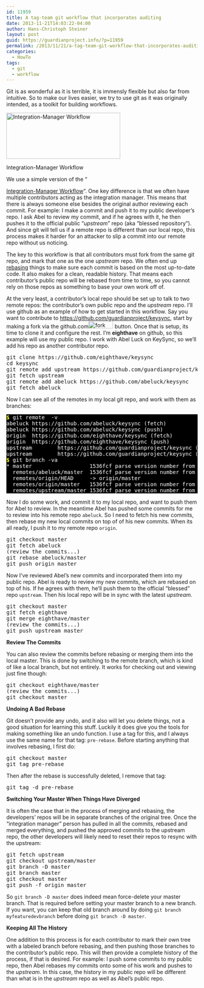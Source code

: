 ```yaml
---
id: 11959
title: A tag-team git workflow that incorporates auditing
date: 2013-11-21T14:03:22-04:00
author: Hans-Christoph Steiner
layout: post
guid: https://guardianproject.info/?p=11959
permalink: /2013/11/21/a-tag-team-git-workflow-that-incorporates-auditing/
categories:
  - HowTo
tags:
  - git
  - workflow
---
```

Git is as wonderful as it is terrible, it is immensly flexible but also far from intuitive. So to make our lives easier, we try to use git as it was originally intended, as a toolkit for building workflows.

<div id="attachment_11990" style="width: 310px" class="wp-caption alignright">
  <a href="http://git-scm.com/book/en/Distributed-Git-Distributed-Workflows#Integration-Manager-Workflow"><img aria-describedby="caption-attachment-11990" src="https://guardianproject.info/wp-content/uploads/2013/11/integration_manager_workflow-300x121.png" alt="Integration-Manager Workflow" width="300" height="121" class="size-medium wp-image-11990" srcset="https://guardianproject.info/wp-content/uploads/2013/11/integration_manager_workflow-300x121.png 300w, https://guardianproject.info/wp-content/uploads/2013/11/integration_manager_workflow.png 500w" sizes="(max-width: 300px) 100vw, 300px" /></a>
  
  <p id="caption-attachment-11990" class="wp-caption-text">
    Integration-Manager Workflow
  </p>
</div>We use a simple version of the “

<a href="http://git-scm.com/book/en/Distributed-Git-Distributed-Workflows" target="_blank">Integration-Manager Workflow</a>“. One key difference is that we often have multiple contributors acting as the integration manager. This means that there is always someone else besides the original author reviewing each commit. For example: I make a commit and push it to my public developer’s repo. I ask Abel to review my commit, and if he agrees with it, he then pushes it to the official public “_upstream_” repo (aka “blessed repository”). And since git will tell us if a remote repo is different than our local repo, this process makes it harder for an attacker to slip a commit into our remote repo without us noticing.

The key to this workflow is that all contributors must fork from the same git repo, and mark that one as the one _upstream_ repo. We often end up <a href="http://git-scm.com/book/en/Git-Branching-Rebasing" target="_blank">rebasing</a> things to make sure each commit is based on the most up-to-date code. It also makes for a clean, readable history. That means each contributor’s public repo will be rebased from time to time, so you cannot rely on those repos as something to base your own work off of.

At the very least, a contributor’s local repo should be set up to talk to two remote repos: the contributor’s own public repo and the _upstream_ repo. I’ll use github as an example of how to get started in this workflow. Say you want to contribute to https://github.com/guardianproject/keysync, start by making a fork via the github.com<img src="https://guardianproject.info/wp-content/uploads/2013/11/fork.png" alt="fork" width="65" height="19" /> button. Once that is setup, its time to clone it and configure the rest. I’m **eighthave** on github, so this example will use my public repo. I work with Abel Luck on KeySync, so we’ll add his repo as another contributor repo.

<pre>git clone https://github.com/eighthave/keysync
cd keysync
git remote add upstream https://github.com/guardianproject/keysync
git fetch upstream
git remote add abeluck https://github.com/abeluck/keysync
git fetch abeluck
</pre>

Now I can see all of the remotes in my local git repo, and work with them as branches: 

<pre style="background-color: black; color: white;"><strong style="color: yellow">$</strong> git remote  -v
abeluck https://github.com/abeluck/keysync (fetch)
abeluck https://github.com/abeluck/keysync (push)
origin  https://github.com/eighthave/keysync (fetch)
origin  https://github.com/eighthave/keysync (push)
upstream        https://github.com/guardianproject/keysync (fetch)
upstream        https://github.com/guardianproject/keysync (push)
<strong style="color: yellow">$</strong> git branch -va
* master                  1536fcf parse version number from setuptools
  remotes/abeluck/master  1536fcf parse version number from setuptools
  remotes/origin/HEAD     -> origin/master
  remotes/origin/master   1536fcf parse version number from setuptools
  remotes/upstream/master 1536fcf parse version number from setuptools
</pre>

Now I do some work, and commit it to my local repo, and want to push them for Abel to review. In the meantime Abel has pushed some commits for me to review into his remote repo `abeluck`. So I need to fetch his new commits, then rebase my new local commits on top of of his new commits. When its all ready, I push it to my remote repo `origin`.

<pre>git checkout master
git fetch abeluck
(review the commits...)
git rebase abeluck/master
git push origin master
</pre>

Now I’ve reviewed Abel’s new commits and incorporated them into my public repo. Abel is ready to review my new commits, which are rebased on top of his. If he agrees with them, he’ll push them to the official “blessed” repo `upstream`. Then his local repo will be in sync with the latest _upstream_.

<pre>git checkout master
git fetch eighthave
git merge eighthave/master
(review the commits...)
git push upstream master
</pre>

**Review The Commits**

You can also review the commits before rebasing or merging them into the local master. This is done by switching to the remote branch, which is kind of like a local branch, but not entirely. It works for checking out and viewing just fine though:

<pre>git checkout eighthave/master
(review the commits...)
git checkout master
</pre>

**Undoing A Bad Rebase**

Git doesn’t provide any undo, and it also will let you delete things, not a good situation for learning this stuff. Luckily it does give you the tools for making something like an undo function. I use a tag for this, and I always use the same name for that tag: `pre-rebase`. Before starting anything that involves rebasing, I first do:

<pre>git checkout master
git tag pre-rebase
</pre>

Then after the rebase is successfully deleted, I remove that tag:

<pre>git tag -d pre-rebase
</pre>

**Switching Your Master When Things Have Diverged**

It is often the case that in the process of merging and rebasing, the developers’ repos will be in separate branches of the original tree. Once the “integration manager” person has pulled in all the commits, rebased and merged everything, and pushed the approved commits to the upstream repo, the other developers will likely need to reset their repos to resync with the upstream:

<pre>git fetch upstream
git checkout upstream/master
git branch -D master
git branch master
git checkout master
git push -f origin master
</pre>

So `git branch -D master` does indeed mean force-delete your master branch. That is required before setting your master branch to a new branch. If you want, you can keep that old branch around by doing `git branch myfeaturedevbranch` before doing `git branch -D master`.

**Keeping All The History**

One addition to this process is for each contributor to mark their own tree with a labeled branch before rebasing, and then pushing those branches to the contributor’s public repo. This will then provide a complete history of the process, if that is desired. For example: I push some commits to my public repo, then Abel rebases my commits onto some of his work and pushes to the _upstream_. In this case, the history in my public repo will be different than what is in the _upstream_ repo as well as Abel’s public repo.